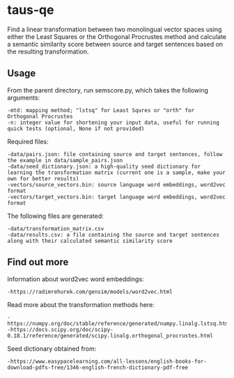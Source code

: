 # taus-qe

Find a linear transformation between two monolingual vector spaces using either the Least Squares or the Orthogonal Procrustes method
and calculate a semantic similarity score between source and target sentences based on the resulting transformation.

## Usage

From the parent directory, run semscore.py, which takes the following arguments:

	-mtd: mapping method; "lstsq" for Least Squres or "orth" for Orthogonal Procrustes
	-n: integer value for shortening your input data, useful for running quick tests (optional, None if not provided)
	
Required files:
	
	-data/pairs.json: file containing source and target sentences, follow the example in data/sample_pairs.json
	-data/seed_dictionary.json: a high-quality seed dictionary for learning the transformation matrix (current one is a sample, make your own for better results)
	-vectors/source_vectors.bin: source language word embeddings, word2vec format
	-vectors/target_vectors.bin: target language word embeddings, word2vec format
		
The following files are generated:

	-data/transformation_matrix.csv
	-data/results.csv: a file containing the source and target sentences along with their calculated semantic similarity score
	
## Find out more
	
Information about word2vec word embeddings:

	-https://radimrehurek.com/gensim/models/word2vec.html
	
Read more about the transformation methods here:

	-https://numpy.org/doc/stable/reference/generated/numpy.linalg.lstsq.html
	-https://docs.scipy.org/doc/scipy-0.18.1/reference/generated/scipy.linalg.orthogonal_procrustes.html
	
Seed dictionary obtained from:

	-https://www.easypacelearning.com/all-lessons/english-books-for-download-pdfs-free/1346-english-french-dictionary-pdf-free